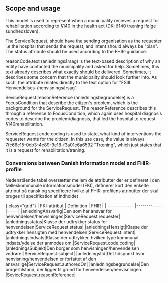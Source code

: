 ## Scope and usage
This model is used to represent when a municipality recieves a request for rehabilitation according to §140 in the health act (DK: §140 træning ifølge sundhedsloven).

The ServiceRequest, should have the sending organisation as the requester i.e the hospital that sends the request, and intent should always be "plan". The status attribute should be used according to the FHIR-guidance.

reasonCode.text (anledningsårsag) is the text-based description of why an entity have contacted the municipality and asked for help. Sometimes, this text already describes what exactly should be delivered. Sometimes, it describes some concern that the municipality should look further into. As such, the attribute relates directly to the text option for "FSIII Henvendelses-/henvisningsårsag".

SeviceRequest.reasonReference (anledningsbegrundelse) is a FocusCondition that describe the citizen's problem, which is the background for the ServiceRequest. The reasonReference describes this through a reference to FocusCondition, which again uses hospital diagnosis codes to describe the problem/diagnosis, that led the hospital to request §140rehabilitation. 

ServiceRequest.code.coding is used to state, what kind of interventions the requester wants for the citizen. In this use case, the value is always 7fc66c15-0cb3-4c89-9e18-f3a01e6a6592 "Træning", which just states that it is a request for rehabilitation/traning. 

### Conversions between Danish information model and FHIR-profile

Nedenstående tabel oversætter mellem de attributter der er defineret i den fælleskommunale informationsmodel (FKI), definerer kort den enkelte attribut på dansk og specificere hvilke af FHIR-profilens atributter der skal bruges til specifikation af indholdet

{:class="grid"}
|   FKI-attribut      | Definition        | FHIR  |
| ------------- |-------------| -----|
|anledningAnsvarlig|Den som har ansvar for henvendelsen/henvisningen|ServiceRequest.requester|
|anledningsstatus|Klasse der udtrykker status for henvendelsen|ServiceRequest.status|
|anledningsHensigt|Klasse der udtrykker hensigten med henvendelsen|ServiceRequest.intent|
|anledningsIndsats|Klasse der udtrykker, hvilken type kommunal indsats/ydelse der anmodes om.|ServiceRequest.code.coding|
|anledningsSubjekt|Den borger som henvisningen/henvendelsen vedrører|ServiceRequest.subject|
|anledningstid|Det tidspunkt hvor henvisning/henvendelsen er forfattet af den ansvarlige|ServiceRequest.authoredOn|
|anledningsbegrundelse|Den borgertilstand, der ligger til grund for henvendelsen/henvisningen. |SeviceRequest.reasonReference|
